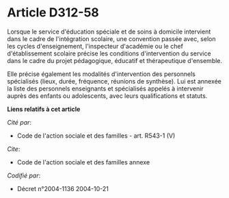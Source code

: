 # Article D312-58

Lorsque le service d'éducation spéciale et de soins à domicile intervient dans le cadre de l'intégration scolaire, une
convention passée avec, selon les cycles d'enseignement, l'inspecteur d'académie ou le chef d'établissement scolaire précise
les conditions d'intervention du service dans le cadre du projet pédagogique, éducatif et thérapeutique d'ensemble.

Elle précise également les modalités d'intervention des personnels spécialisés (lieux, durée, fréquence, réunions de
synthèse). Lui est annexée la liste des personnels enseignants et spécialisés appelés à intervenir auprès des enfants ou
adolescents, avec leurs qualifications et statuts.

**Liens relatifs à cet article**

_Cité par_:

  - Code de l'action sociale et des familles - art. R543-1 (V)

_Cite_:

  - Code de l'action sociale et des familles annexe

_Codifié par_:

  - Décret n°2004-1136 2004-10-21
